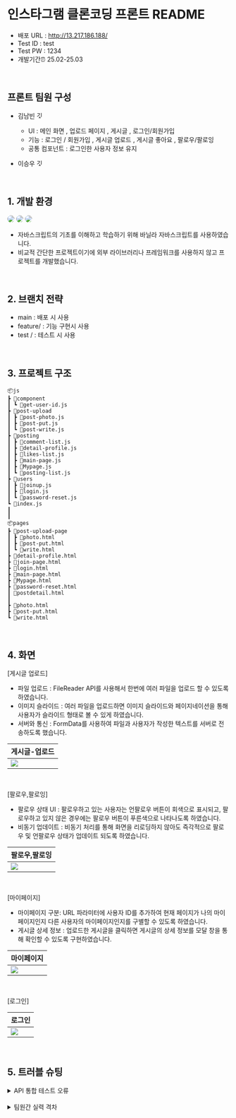# 인스타그램 클론코딩 프론트 README

- 배포 URL : http://13.217.186.188/
- Test ID : test
- Test PW : 1234
- 개발기간⏰ 25.02-25.03

<br>

## 프론트 팀원 구성

- 김남빈 <a href="https://github.com/orgs/instagram-clonecoding-4/people/kimnambin"> <img style="width: 16px; height: 16px; margin-right: 20px;" alt="깃허브" src="https://cdn-icons-png.flaticon.com/512/25/25231.png"></a>

  - UI : 메인 화면 , 업로드 페이지 , 게시글 , 로그인/회원가입
  - 기능 : 로그인 / 회원가입 , 게시글 업로드 , 게시글 좋아요 , 팔로우/팔로잉
  - 공통 컴포넌트 : 로그인한 사용자 정보 유지

- 이승우 <a href="https://github.com/leeseungwooo"> <img style="width: 16px; height: 16px; margin-right: 20px;" alt="깃허브" src="https://cdn-icons-png.flaticon.com/512/25/25231.png"></a>

<br>

## 1. 개발 환경

<img src="https://img.shields.io/badge/html5-E34F26?style=for-the-badge&logo=html5&logoColor=white" style="border-radius: 15px; display: inline-block;">
<img src="https://img.shields.io/badge/css-1572B6?style=for-the-badge&logo=css3&logoColor=white" style="border-radius: 15px; display: inline-block;">
<img src="https://img.shields.io/badge/JavaScript-F7DF1E?style=for-the-badge&logo=javascript&logoColor=white" style="border-radius: 15px; display: inline-block;">

- 자바스크립트의 기초를 이해하고 학습하기 위해 바닐라 자바스크립트를 사용하였습니다.
- 비교적 간단한 프로젝트이기에 외부 라이브러리나 프레임워크를 사용하지 않고 프로젝트를 개발했습니다.

<br>

## 2. 브랜치 전략

- main : 배포 시 사용
- feature/ : 기능 구현시 사용
- test / : 테스트 시 사용

<br>

## 3. 프로젝트 구조

```
📦js
┣ 📂component
┃ ┗ 📜get-user-id.js
┣ 📂post-upload
┃ ┣ 📜post-photo.js
┃ ┣ 📜post-put.js
┃ ┗ 📜post-write.js
┣ 📂posting
┃ ┣ 📜comment-list.js
┃ ┣ 📜detail-profile.js
┃ ┣ 📜likes-list.js
┃ ┣ 📜main-page.js
┃ ┣ 📜Mypage.js
┃ ┗ 📜posting-list.js
┣ 📂users
┃ ┣ 📜joinup.js
┃ ┣ 📜login.js
┃ ┗ 📜password-reset.js
┗ 📜index.js
┃
┃
📦pages
┣ 📂post-upload-page
┃ ┣ 📜photo.html
┃ ┣ 📜post-put.html
┃ ┗ 📜write.html
┣ 📜detail-profile.html
┣ 📜join-page.html
┣ 📜login.html
┣ 📜main-page.html
┣ 📜Mypage.html
┣ 📜password-reset.html
┃ 📜postdetail.html
┃
┣ 📜photo.html
┣ 📜post-put.html
┗ 📜write.html
```

<br>

## 4. 화면

[게시글 업로드]

- 파일 업로드 : FileReader API를 사용해서 한번에 여러 파일을 업로드 할 수 있도록 하였습니다.
- 이미지 슬라이드 : 여러 파일을 업로드하면 이미지 슬라이드와 페이지네이션을 통해 사용자가 슬라이드 형태로 볼 수 있게 하였습니다.
- 서버와 통신 : FormData를 사용하여 파일과 사용자가 작성한 텍스트를 서버로 전송하도록 했습니다.

| 게시글-업로드                         |
| ------------------------------------- |
| <img src="./gif/게시글업로드.gif"  /> |

<br>

[팔로우,팔로잉]

- 팔로우 상태 UI : 팔로우하고 있는 사용자는 언팔로우 버튼이 회색으로 표시되고, 팔로우하고 있지 않은 경우에는 팔로우 버튼이 푸른색으로 나타나도록 하였습니다.
- 비동기 업데이트 : 비동기 처리를 통해 화면을 리로딩하지 않아도 즉각적으로 팔로우 및 언팔로우 상태가 업데이트 되도록 하였습니다.

| 팔로우,팔로잉                          |
| -------------------------------------- |
| <img src="./gif/팔로우,팔로잉.gif"  /> |

<br>

[마이페이지]

- 마이페이지 구분: URL 파라미터에 사용자 ID를 추가하여 현재 페이지가 나의 마이페이지인지 다른 사용자의 마이페이지인지를 구별할 수 있도록 하였습니다.
- 게시글 상세 정보 : 업로드한 게시글을 클릭하면 게시글의 상세 정보를 모달 창을 통해 확인할 수 있도록 구현하였습니다.

| 마이페이지                          |
| ----------------------------------- |
| <img src="./gif/마이페이지.gif"  /> |

<br>

[로그인]

| 로그인                          |
| ------------------------------- |
| <img src="./gif/로그인.gif"  /> |

<br>

## 5. 트러블 슈팅

<details>
<summary>
  API 통합 테스트 오류
</summary>

## 해결 방법

- 오류 메시지 확인

  - 오류가 날때마다 로그를 확인하며 어떤 오류 인지 확인했습니다.

- API 명세서 확인

  - 잘못된 형식으로 요청한 건지 API 명세서를 확인했습니다.

- 백엔드 팀원과 지속적 소통
  - Slack, GitHub 등을 통해 지속적으로 소통하면서 문제점을 파악할 수 있었습니다.
    이 과정에서 API 명세서와 코드 간의 불일치하는 부분을 발견할 수 있었습니다.

</details>

<br>

<details>
<summary>
  팀원간 실력 격차
</summary>

## 해결 방법

- 역할분담

  - 페이지 구현부터 기능 구현까지 팀원의 역할을 분담하여 효율적인 개발이 이루어질 수 있도록 노력했습니다.

- 코드 리뷰

  - 구현이 끝난 후나 오류가 발생할 때마다 함께 코드를 살펴보며 잘 작동되는 지 확인하고 오류는 왜 발생하는 지 분석했습니다.

  </details>
